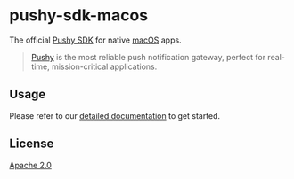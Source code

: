 # pushy-sdk-macos

The official [Pushy SDK](https://pushy.me/) for native [macOS](https://www.apple.com/macos/) apps.

> [Pushy](https://pushy.me/) is the most reliable push notification gateway, perfect for real-time, mission-critical applications.

## Usage

Please refer to our [detailed documentation](https://pushy.me/docs/additional-platforms/macos) to get started.

## License

[Apache 2.0](LICENSE)